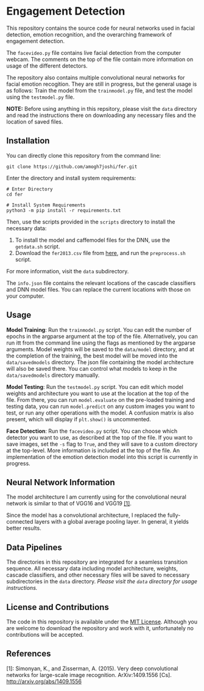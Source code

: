 # Engagement Detection

This repository contains the source code for neural networks used in facial detection, emotion recognition,
and the overarching framework of engagement detection. 

The `facevideo.py` file contains live facial detection from the computer webcam. The comments
on the top of the file contain more information on usage of the different detectors. 

The repository also contains multiple convolutional neural networks for facial emotion recogition.
They are still in progress, but the general usage is as follows: Train the model from the `trainmodel.py` file,
and test the model using the `testmodel.py` file. 

**NOTE:** Before using anything in this repsitory, please visit the `data` directory and read the instructions
there on downloading any necessary files and the location of saved files.

## Installation

You can directly clone this repository from the command line:

```shell script
git clone https://github.com/amogh7joshi/fer.git
```

Enter the directory and install system requirements:
```shell script
# Enter Directory
cd fer

# Install System Requirements
python3 -m pip install -r requirements.txt
```

Then, use the scripts provided in the `scripts` directory to install the necessary data:
1. To install the model and caffemodel files for the DNN, use the `getdata.sh` script. 
2. Download the `fer2013.csv` file from [here](https://www.kaggle.com/deadskull7/fer2013), 
and run the `preprocess.sh` script. 

For more information, visit the `data` subdirectory.

The `info.json` file contains the relevant locations of the cascade classifiers and DNN model files.
You can replace the current locations with those on your computer. 

## Usage

**Model Training**: Run the `trainmodel.py` script. You can edit the number of epochs in the argparse argument
at the top of the file. Alternatively, you can run itt from the command line using the flags as mentioned by the 
argparse arguments. Model weights will be saved to the `data/model` directory, and at the completion of the training,
the best model will be moved into the `data/savedmodels` directory. The json file containing the model
architecture will also be saved there. You can control what models to keep in the `data/savedmodels` directory manually.

**Model Testing**: Run the `testmodel.py` script. You can edit which model weights and architecture you want to use at the 
location at the top of the file. From there, you can run `model.evaluate` on the pre-loaded training and testing data, 
you can run `model.predict` on any custom images you want to test, or run any other operations with the model. 
A confusion matrix is also present, which will display if `plt.show()` is uncommented.

**Face Detection**: Run the `facevideo.py` script. You can choose which detector you want to use, as described at the top of the file. 
If you want to save images, set the `-s` flag to `True`, and they will save to a custom directory at the top-level. 
More information is included at the top of the file. An implementation of the emotion detection model into this script
is currently in progress. 

## Neural Network Information

The model architecture I am currently using for the convolutional neural network is similar to that of VGG16 and VGG19 
[\[1\]](http://arxiv.org/abs/1409.1556). 

Since the model has a convolutional architecture, I replaced the fully-connected layers with a global average pooling layer. 
In general, it yields better results.

## Data Pipelines

The directories in this repository are integrated for a seamless transition sequence. All necessary data
including model architecture, weights, cascade classifiers, and other necessary files will be saved to necessary 
subdirectories in the `data` directory. *Please visit the `data` directory for usage instructions.*

## License and Contributions

The code in this repository is available under the [MIT License](https://github.com/amogh7joshi/fer/blob/master/LICENSE). Although you are welcome to download the 
repository and work with it, unfortunately no contributions will be accepted. 

## References

[1]: Simonyan, K., and Zisserman, A. (2015). Very deep convolutional networks for large-scale image recognition. ArXiv:1409.1556 [Cs]. http://arxiv.org/abs/1409.1556